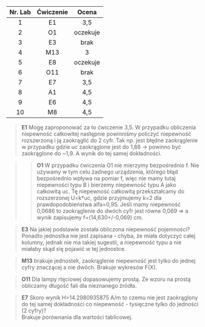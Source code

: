 |Nr. Lab|Ćwiczenie|Ocena|
|:---:|:---:|:---:|
|1|E1|3,5|
|2|O1|oczekuje|
|3|E3|brak|
|4|M13|3|
|5|E8|oczekuje|
|6|O11|brak|
|7|E7|3,5|
|8|A1|4,5|
|9|E6|4,5|
|10|M8|4,5|

>**E1**
>Mogę zaproponować za to ćwiczenie 3,5. W przypadku obliczenia niepewność całkowitej następnie powinniśmy policzyć niepewność rozszerzoną i ją zaokrąglić do 2 cyfr. Tak np. jest błędne zaokrąglenie w przypadku gdzie uc zaokrąglone jest do 1,88 -> powinno być zaokrąglone do ~1,9. A wynik do tej samej dokładności.

>>**O1**
>>W przypadku ćwiczenia O1 nie mierzymy bezpośrednio f. Nie używamy w tym celu żadnego urządzenia, którego błąd bezpośrednio wpływa na pomiar f, więc nie mamy tutaj niepewności typu B i bierzemy niepewność typu A jako całkowitą uc. Tę niepewność całkowitą przekształcamy do rozszerzonej U=k*uc, gdzie przyjmujemy k=2 dla prawdopodobieństwa alfa=0,95. Jeśli mamy niepewność 0,0686 to zaokrąglenie do dwóch cyfr jest równe 0,069 => a wynik zapisujemy f=(14,630+/-0,069) cm.

>**E3**
>Na jakiej podstawie została obliczona niepewność pojemności? Ponadto jednostka nie jest zapisana - chyba, że miała dotyczyć całej kolumny, jednak nie ma takiej sugestii, a niepewność typu a nie miałaby skąd się pojawić w tej jednostce.

>**M13**
>brakuje jednostek, zaokrąglenie niepewność jest tylko do jednej cyfry znaczącej a nie dwóch. Brakuje wykresów F(X).

>**O11**
>Dla lampy rtęciowej dopasowujemy prostą. Ze wzoru na prostą obliczamy długość fali dla nieznanego źródła.

>**E7**
>Skoro wynik H=14.2980935875 A/m to czemu nie jest zaokrąglony do tej samej dokładności co niepewność - tysięczne tylko do jedności (2 cyfry)?  
>Brakuje porównania dla wartości tablicowej.